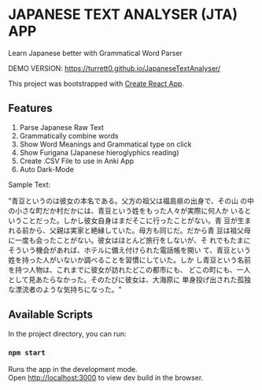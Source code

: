 # JAPANESE TEXT ANALYSER (JTA) APP 
  Learn Japanese better with Grammatical Word Parser
  
  DEMO VERSION: https://turrett0.github.io/JapaneseTextAnalyser/

This project was bootstrapped with [Create React App](https://github.com/facebook/create-react-app).

## Features

1. Parse Japanese Raw Text
2. Grammatically combine words
3. Show Word Meanings and Grammatical type on click
4. Show Furigana (Japanese hieroglyphics reading)
5. Create .CSV File to use in Anki App
6. Auto Dark-Mode


Sample Text: 

"青豆というのは彼女の本名である。父方の祖父は福島県の出身で、その山 の中の小さな町だか村だかには、青豆という姓をもった人々が実際に何人か いるということだった。しかし彼女自身はまだそこに行ったことがない。青 豆が生まれる前から、父親は実家と絶縁していた。母方も同じだ。だから青 豆は祖父母に一度も会ったことがない。彼女はほとんど旅行をしないが、そ れでもたまにそういう機会があれば、ホテルに備え付けられた電話帳を開い て、青豆という姓を持った人がいないか調べることを習慣にしていた。しか し青豆という名前を持つ人物は、これまでに彼女が訪れたどこの都市にも、 どこの町にも、一人として見あたらなかった。そのたびに彼女は、大海原に 単身投げ出された孤独な漂流者のような気持ちになった。"

## Available Scripts

In the project directory, you can run:

### `npm start`

Runs the app in the development mode.\
Open [http://localhost:3000](http://localhost:3000) to view dev build in the browser.

